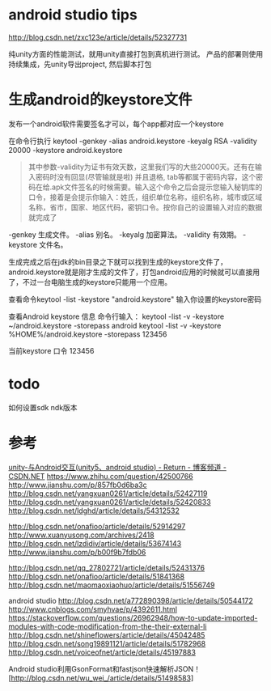 # android studio tips
http://blog.csdn.net/zxc123e/article/details/52327731

纯unity方面的性能测试，就用unity直接打包到真机进行测试。
产品的部署则使用持续集成，先unity导出project, 然后脚本打包


# 生成android的keystore文件

发布一个android软件需要签名才可以，每个app都对应一个keystore

在命令行执行
keytool -genkey -alias android.keystore -keyalg RSA -validity 20000 -keystore android.keystore

> 其中参数-validity为证书有效天数，这里我们写的大些20000天。还有在输入密码时没有回显(尽管输就是啦) 并且退格, tab等都属于密码内容，这个密码在给.apk文件签名的时候需要。输入这个命令之后会提示您输入秘钥库的口令，接着是会提示你输入：姓氏，组织单位名称，组织名称，城市或区域名称，省市，国家、地区代码，密钥口令。按你自己的设置输入对应的数据就完成了

-genkey 生成文件。
-alias 别名。
-keyalg 加密算法。
-validity 有效期。
-keystore 文件名。

生成完成之后在jdk的bin目录之下就可以找到生成的keystore文件了，android.keystore就是刚才生成的文件了，打包android应用的时候就可以直接用了，不过一台电脑生成的keystore只能用一个应用。

查看命令keytool -list -keystore "android.keystore" 输入你设置的keystore密码

查看Android keystore 信息
命令行输入：
keytool -list -v -keystore ~/android.keystore -storepass android
keytool -list -v -keystore %HOME%/android.keystore -storepass 123456


当前keystore
口令 123456


# todo 
如何设置sdk ndk版本

# 参考
[unity-与Android交互(unity5、android studio) - Return - 博客频道 - CSDN.NET](http://blog.csdn.net/yangxuan0261/article/details/52427119)
https://www.zhihu.com/question/42500766
http://www.jianshu.com/p/857fb0d6ba3c
http://blog.csdn.net/yangxuan0261/article/details/52427119
http://blog.csdn.net/yangxuan0261/article/details/52420833
http://blog.csdn.net/ldghd/article/details/54312532

http://blog.csdn.net/onafioo/article/details/52914297
http://www.xuanyusong.com/archives/2418
http://blog.csdn.net/lzdidiv/article/details/53674143
http://www.jianshu.com/p/b00f9b7fdb06

http://blog.csdn.net/qq_27802721/article/details/52431376
http://blog.csdn.net/onafioo/article/details/51841368
http://blog.csdn.net/maomaoxiaohuo/article/details/51556749

android studio
http://blog.csdn.net/a772890398/article/details/50544172
http://www.cnblogs.com/smyhvae/p/4392611.html
https://stackoverflow.com/questions/26962948/how-to-update-imported-modules-with-code-modification-from-the-their-external-li
http://blog.csdn.net/shineflowers/article/details/45042485
http://blog.csdn.net/song19891121/article/details/51782968
http://blog.csdn.net/voiceofnet/article/details/45197883


Android studio利用GsonFormat和fastjson快速解析JSON！[http://blog.csdn.net/wu_wei_/article/details/51498583]